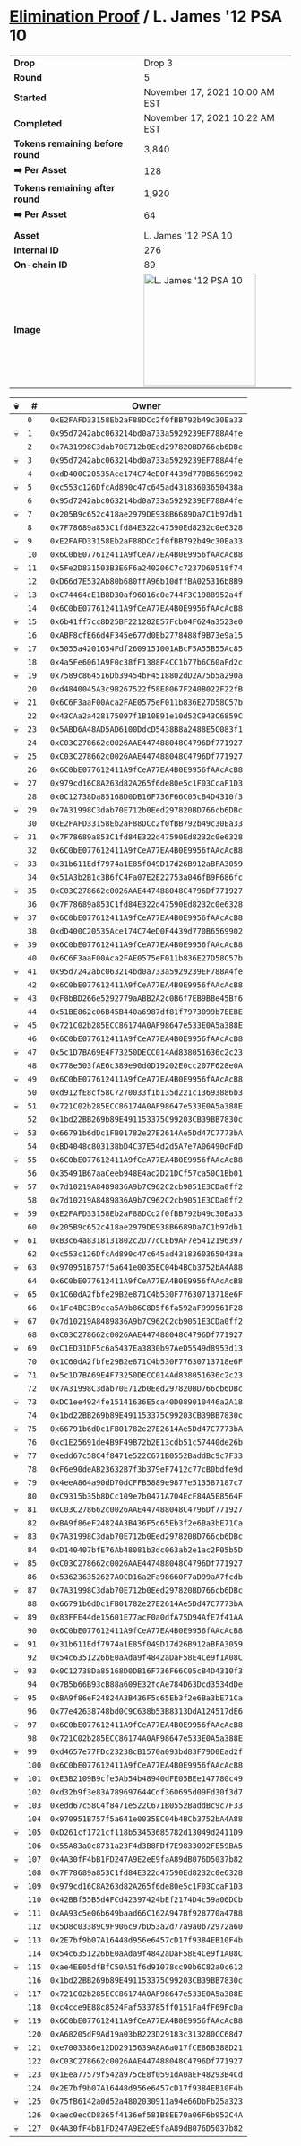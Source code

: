 # [Elimination Proof](./readme.md) / L. James &#039;12 PSA 10

|||
|---|---|
| **Drop** | Drop 3 |
| **Round** | 5 |
| **Started** | November 17, 2021 10:00 AM EST |
| **Completed** | November 17, 2021 10:22 AM EST |
| **Tokens remaining before round** | 3,840 |
| **➡️ Per Asset** | 128 |
| **Tokens remaining after round** | 1,920 |
| **➡️ Per Asset** | 64 |
| | |
| **Asset** | L. James &#039;12 PSA 10 |
| **Internal ID** | 276 |
| **On-chain ID** | 89 |
| **Image** | <img src="https://tcdn.blokpax.com/94d9199b-dc50-4571-92fe-2f0a6779439a/dc27401f05ddf164964034eeda8c71bb15d9f6e38c614de6c8993cfd7d06e3fa.jpg" height="200" alt="L. James &#039;12 PSA 10" /> |


| 💀 | # | Owner |
| --- | --- | --- |
|  | `0` | `0xE2FAFD33158Eb2aF88DCc2f0fBB792b49c30Ea33` |
| 💀 | `1` | `0x95d7242abc063214bd0a733a5929239EF788A4fe` |
|  | `2` | `0x7A31998C3dab70E712b0Eed297820BD766cb6DBc` |
| 💀 | `3` | `0x95d7242abc063214bd0a733a5929239EF788A4fe` |
|  | `4` | `0xdD400C20535Ace174C74eD0F4439d770B6569902` |
| 💀 | `5` | `0xc553c126DfcAd890c47c645ad43183603650438a` |
|  | `6` | `0x95d7242abc063214bd0a733a5929239EF788A4fe` |
| 💀 | `7` | `0x205B9c652c418ae2979DE938B6689Da7C1b97db1` |
|  | `8` | `0x7F78689a853C1fd84E322d47590Ed8232c0e6328` |
| 💀 | `9` | `0xE2FAFD33158Eb2aF88DCc2f0fBB792b49c30Ea33` |
|  | `10` | `0x6C0bE077612411A9fCeA77EA4B0E9956fAAcAcB8` |
| 💀 | `11` | `0x5Fe2D831503B3E6F6a240206C7c7237D60518f74` |
|  | `12` | `0xD66d7E532Ab80b680ffA96b10dffBA025316b8B9` |
| 💀 | `13` | `0xC74464cE1B8D30af96016c0e744F3C1988952a4f` |
|  | `14` | `0x6C0bE077612411A9fCeA77EA4B0E9956fAAcAcB8` |
| 💀 | `15` | `0x6b41ff7cc8D25BF221282E57Fcb04F624a3523e0` |
|  | `16` | `0xABF8cfE66d4F345e677d0Eb2778488f9B73e9a15` |
| 💀 | `17` | `0x5055a4201654Fdf2609151001ABcF5A55B55Ac85` |
|  | `18` | `0x4a5Fe6061A9F0c38fF1388F4CC1b77b6C60aFd2c` |
| 💀 | `19` | `0x7589c864516Db39454bF4518802dD2A75b5a290a` |
|  | `20` | `0xd4840045A3c9B267522f58E8067F240B022F22fB` |
| 💀 | `21` | `0x6C6F3aaF00Aca2FAE0575eF011b836E27D58C57b` |
|  | `22` | `0x43CAa2a428175097f1B10E91e10d52C943C6859C` |
| 💀 | `23` | `0x5ABD6A48AD5AD6100DdcD5438B8a2488E5C083f1` |
|  | `24` | `0xC03C278662c0026AAE447488048C4796Df771927` |
| 💀 | `25` | `0xC03C278662c0026AAE447488048C4796Df771927` |
|  | `26` | `0x6C0bE077612411A9fCeA77EA4B0E9956fAAcAcB8` |
| 💀 | `27` | `0x979cd16C8A263d82A265f6de80e5c1F03CcaF1D3` |
|  | `28` | `0x0C12738Da85168D0DB16F736F66C05cB4D4310f3` |
| 💀 | `29` | `0x7A31998C3dab70E712b0Eed297820BD766cb6DBc` |
|  | `30` | `0xE2FAFD33158Eb2aF88DCc2f0fBB792b49c30Ea33` |
| 💀 | `31` | `0x7F78689a853C1fd84E322d47590Ed8232c0e6328` |
|  | `32` | `0x6C0bE077612411A9fCeA77EA4B0E9956fAAcAcB8` |
| 💀 | `33` | `0x31b611Edf7974a1E85f049D17d26B912aBFA3059` |
|  | `34` | `0x51A3b2B1c3B6fC4Fa07E2E22753a046fB9F686fc` |
| 💀 | `35` | `0xC03C278662c0026AAE447488048C4796Df771927` |
|  | `36` | `0x7F78689a853C1fd84E322d47590Ed8232c0e6328` |
| 💀 | `37` | `0x6C0bE077612411A9fCeA77EA4B0E9956fAAcAcB8` |
|  | `38` | `0xdD400C20535Ace174C74eD0F4439d770B6569902` |
| 💀 | `39` | `0x6C0bE077612411A9fCeA77EA4B0E9956fAAcAcB8` |
|  | `40` | `0x6C6F3aaF00Aca2FAE0575eF011b836E27D58C57b` |
| 💀 | `41` | `0x95d7242abc063214bd0a733a5929239EF788A4fe` |
|  | `42` | `0x6C0bE077612411A9fCeA77EA4B0E9956fAAcAcB8` |
| 💀 | `43` | `0xF8bBD266e5292779aABB2A2c0B6f7EB9BBe45Bf6` |
|  | `44` | `0x51BE862c06B45B440a6987df81f7973099b7EEBE` |
| 💀 | `45` | `0x721C02b285ECC86174A0AF98647e533E0A5a388E` |
|  | `46` | `0x6C0bE077612411A9fCeA77EA4B0E9956fAAcAcB8` |
| 💀 | `47` | `0x5c1D7BA69E4F73250DECC014Ad838051636c2c23` |
|  | `48` | `0x778e503fAE6c389e90d0D19202E0cc207F628e0A` |
| 💀 | `49` | `0x6C0bE077612411A9fCeA77EA4B0E9956fAAcAcB8` |
|  | `50` | `0xd912fE8cf58C7270033f1b135d221c13693886b3` |
| 💀 | `51` | `0x721C02b285ECC86174A0AF98647e533E0A5a388E` |
|  | `52` | `0x1bd22BB269b89E491153375C99203CB39BB7830c` |
| 💀 | `53` | `0x66791b6dDc1FB01782e27E2614Ae5Dd47C7773bA` |
|  | `54` | `0xBD4048c803138bD4C37E54d2d5A7e7A06490dFdD` |
| 💀 | `55` | `0x6C0bE077612411A9fCeA77EA4B0E9956fAAcAcB8` |
|  | `56` | `0x35491B67aaCeeb948E4ac2D21DCf57ca50C1Bb01` |
| 💀 | `57` | `0x7d10219A8489836A9b7C962C2cb9051E3CDa0ff2` |
|  | `58` | `0x7d10219A8489836A9b7C962C2cb9051E3CDa0ff2` |
| 💀 | `59` | `0xE2FAFD33158Eb2aF88DCc2f0fBB792b49c30Ea33` |
|  | `60` | `0x205B9c652c418ae2979DE938B6689Da7C1b97db1` |
| 💀 | `61` | `0xB3c64a8318131802c2D77cCEb9AF7e5412196397` |
|  | `62` | `0xc553c126DfcAd890c47c645ad43183603650438a` |
| 💀 | `63` | `0x970951B757f5a641e0035EC04b4BCb3752bA4A88` |
|  | `64` | `0x6C0bE077612411A9fCeA77EA4B0E9956fAAcAcB8` |
| 💀 | `65` | `0x1C60dA2fbfe29B2e871C4b530F77630713718e6F` |
|  | `66` | `0x1Fc4BC3B9cca5A9b86C8D5f6fa592aF999561F28` |
| 💀 | `67` | `0x7d10219A8489836A9b7C962C2cb9051E3CDa0ff2` |
|  | `68` | `0xC03C278662c0026AAE447488048C4796Df771927` |
| 💀 | `69` | `0xC1ED31DF5c6a5437Ea3830b97AeD5549d8953d13` |
|  | `70` | `0x1C60dA2fbfe29B2e871C4b530F77630713718e6F` |
| 💀 | `71` | `0x5c1D7BA69E4F73250DECC014Ad838051636c2c23` |
|  | `72` | `0x7A31998C3dab70E712b0Eed297820BD766cb6DBc` |
| 💀 | `73` | `0xDC1ee4924fe15141636E5ca40D089010446a2A18` |
|  | `74` | `0x1bd22BB269b89E491153375C99203CB39BB7830c` |
| 💀 | `75` | `0x66791b6dDc1FB01782e27E2614Ae5Dd47C7773bA` |
|  | `76` | `0xc1E25691de4B9F49B72b2E13cdb51c57440de26b` |
| 💀 | `77` | `0xedd67c58C4f8471e522C671B0552BaddBc9c7F33` |
|  | `78` | `0xF6e90deAB23632B7f3b379eF7412c77cB0bdfe9d` |
| 💀 | `79` | `0x4eeA864a90dD70dCFFB5889e9877e513587187c7` |
|  | `80` | `0xC9315b35b8DCc109e7b0471A704EcF84A5E8564F` |
| 💀 | `81` | `0xC03C278662c0026AAE447488048C4796Df771927` |
|  | `82` | `0xBA9f86eF24824A3B436F5c65Eb3f2e6Ba3bE71Ca` |
| 💀 | `83` | `0x7A31998C3dab70E712b0Eed297820BD766cb6DBc` |
|  | `84` | `0xD140407bfE76Ab48081b3dc063ab2e1ac2F05b5D` |
| 💀 | `85` | `0xC03C278662c0026AAE447488048C4796Df771927` |
|  | `86` | `0x536236352627A0CD16a2Fa98660F7aD99aA7fcdb` |
| 💀 | `87` | `0x7A31998C3dab70E712b0Eed297820BD766cb6DBc` |
|  | `88` | `0x66791b6dDc1FB01782e27E2614Ae5Dd47C7773bA` |
| 💀 | `89` | `0x83FFE44de15601E77acF0a0dfA75D94AfE7f41AA` |
|  | `90` | `0x6C0bE077612411A9fCeA77EA4B0E9956fAAcAcB8` |
| 💀 | `91` | `0x31b611Edf7974a1E85f049D17d26B912aBFA3059` |
|  | `92` | `0x54c6351226bE0aAda9f4842aDaF58E4Ce9f1A08C` |
| 💀 | `93` | `0x0C12738Da85168D0DB16F736F66C05cB4D4310f3` |
|  | `94` | `0x7B5b66B93cB88a609E32fcAe784D63Dcd3534dDe` |
| 💀 | `95` | `0xBA9f86eF24824A3B436F5c65Eb3f2e6Ba3bE71Ca` |
|  | `96` | `0x77e42638748bd0C9C638b53B8313DdA124517dE6` |
| 💀 | `97` | `0x6C0bE077612411A9fCeA77EA4B0E9956fAAcAcB8` |
|  | `98` | `0x721C02b285ECC86174A0AF98647e533E0A5a388E` |
| 💀 | `99` | `0xd4657e77FDc23238cB1570a093bd83F79D0Ead2f` |
|  | `100` | `0x6C0bE077612411A9fCeA77EA4B0E9956fAAcAcB8` |
| 💀 | `101` | `0xE3B2109B9cfe5Ab54b48940dFE05BEe147780c49` |
|  | `102` | `0xd32b9f3e83A789697644Cdf360695d09Fd30f3d7` |
| 💀 | `103` | `0xedd67c58C4f8471e522C671B0552BaddBc9c7F33` |
|  | `104` | `0x970951B757f5a641e0035EC04b4BCb3752bA4A88` |
| 💀 | `105` | `0xD261cf1721cf118b53453685782d13049d2411D9` |
|  | `106` | `0x55A83a0c8731a23F4d3B8FDf7E9833092FE59BA5` |
| 💀 | `107` | `0x4A30fF4bB1FD247A9E2eE9faA89dB076D5037b82` |
|  | `108` | `0x7F78689a853C1fd84E322d47590Ed8232c0e6328` |
| 💀 | `109` | `0x979cd16C8A263d82A265f6de80e5c1F03CcaF1D3` |
|  | `110` | `0x42BBf55B5d4FCd42397424bEf2174D4c59a06DCb` |
| 💀 | `111` | `0xAA93c5e06b649baad66C162A947Bf928770a47B8` |
|  | `112` | `0x5D8c03389C9F906c97bD53a2d77a9a0b72972a60` |
| 💀 | `113` | `0x2E7bf9b07A16448d956e6457cD17f9384EB10F4b` |
|  | `114` | `0x54c6351226bE0aAda9f4842aDaF58E4Ce9f1A08C` |
| 💀 | `115` | `0xae4EE05dfBfC50A51f6d91078cc90b6C82a0c612` |
|  | `116` | `0x1bd22BB269b89E491153375C99203CB39BB7830c` |
| 💀 | `117` | `0x721C02b285ECC86174A0AF98647e533E0A5a388E` |
|  | `118` | `0xc4cce9E88c8524Faf533785ff0151Fa4fF69FcDa` |
| 💀 | `119` | `0x6C0bE077612411A9fCeA77EA4B0E9956fAAcAcB8` |
|  | `120` | `0xA68205dF9Ad19a03bB223D29183c313280CC68d7` |
| 💀 | `121` | `0xe7003386e12DD2915639A8A6a017fCE86B388D21` |
|  | `122` | `0xC03C278662c0026AAE447488048C4796Df771927` |
| 💀 | `123` | `0x1Eea77579f542a975cE8f0591dA0aEF48293B4Cd` |
|  | `124` | `0x2E7bf9b07A16448d956e6457cD17f9384EB10F4b` |
| 💀 | `125` | `0x75fB6142a0d52a4802030911a94e66DbFb25a323` |
|  | `126` | `0xaec0ecCD8365f4136ef581B8EE70a06F6b952C4A` |
| 💀 | `127` | `0x4A30fF4bB1FD247A9E2eE9faA89dB076D5037b82` |
